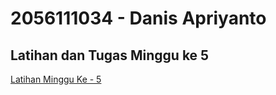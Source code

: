 # 2056111034 - Danis Apriyanto

## Latihan dan Tugas Minggu ke 5

[Latihan Minggu Ke - 5](https://github.com/danisapriyanto/tekn-cloud-computing/blob/master/minggu-05/tugas-latihan.md)
